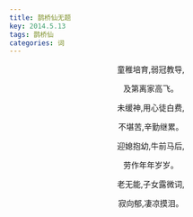 ```yaml
---
title: 鹊桥仙无题
key: 2014.5.13
tags: 鹊桥仙
categories: 词
---
```


<p align="center">童稚培育,弱冠教导,
</p>
<p align="center">及第离家高飞。
</p>
<p align="center">未缓神,用心徒白费,
</p>
<p align="center">不堪苦,辛勤继累。
</p>
<p align="center">迎媳抱幼,牛前马后,
</p>
<p align="center">劳作年年岁岁。
</p>
<p align="center">老无能,子女露微词,
</p>
<p align="center">寂向郁,凄凉摸泪。
</p>
